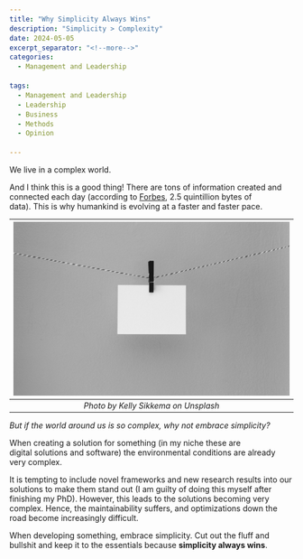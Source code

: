 ```yaml
---
title: "Why Simplicity Always Wins"
description: "Simplicity > Complexity"
date: 2024-05-05
excerpt_separator: "<!--more-->"
categories:
  - Management and Leadership

tags:
  - Management and Leadership
  - Leadership
  - Business
  - Methods
  - Opinion

---
```

We live in a complex world.

And I think this is a good thing! There are tons of information created and connected each day (according to [Forbes](https://www.forbes.com/sites/bernardmarr/2018/05/21/how-much-data-do-we-create-every-day-the-mind-blowing-stats-everyone-should-read/), 2.5 quintillion bytes of data). This is why humankind is evolving at a faster and faster pace.

| ![image](/assets/images/kelly-sikkema-simple-unsplash.jpg) |
|:--:|
| *Photo by Kelly Sikkema on Unsplash* |


*But if the world around us is so complex, why not embrace simplicity?*

When creating a solution for something (in my niche these are digital solutions and software) the environmental conditions are already very complex.

It is tempting to include novel frameworks and new research results into our solutions to make them stand out (I am guilty of doing this myself after finishing my PhD). However, this leads to the solutions becoming very complex. Hence, the maintainability suffers, and optimizations down the road become increasingly difficult.

When developing something, embrace simplicity. Cut out the fluff and bullshit and keep it to the essentials because **simplicity always wins**.